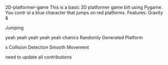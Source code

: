     


 2D-platformer-game
This is a basic 2D platformer game 
bilt using Pygame. You contr
ol a blue 
character that jumps on red platforms.
Features: Gravity &amp;


Jumping

yeah yeah yeah yeah yeah
chanics Randomly Generated Platform


s Collision Detection  Smooth Movement




need  to update all contributions 



 